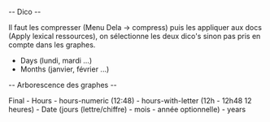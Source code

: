 -- Dico --

Il faut les compresser (Menu Dela -> compress)
puis les appliquer aux docs (Apply lexical ressources), on sélectionne les deux dico's sinon pas pris en compte dans les graphes.

- Days (lundi, mardi ...)
- Months (janvier, février ...)

-- Arborescence des graphes --

Final
     - Hours
          - hours-numeric (12:48)
          - hours-with-letter (12h - 12h48 12 heures)
     - Date (jours (lettre/chiffre) - mois - année optionnelle)
         - years 
        



